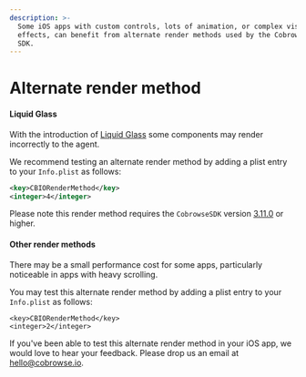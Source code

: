 ```yaml
---
description: >-
  Some iOS apps with custom controls, lots of animation, or complex visual
  effects, can benefit from alternate render methods used by the Cobrowse iOS
  SDK.
---
```


# Alternate render method

#### Liquid Glass

With the introduction of [Liquid Glass](https://www.apple.com/uk/newsroom/2025/06/apple-introduces-a-delightful-and-elegant-new-software-design/) some components may render incorrectly to the agent.

We recommend testing an alternate render method by adding a plist entry to your `Info.plist` as follows:

```xml
<key>CBIORenderMethod</key>
<integer>4</integer>
```

Please note this render method requires the `CobrowseSDK` version [3.11.0](https://github.com/cobrowseio/cobrowse-sdk-ios-binary/blob/master/CHANGELOG.md#3110-2025-09-18) or higher.

#### Other render methods

There may be a small performance cost for some apps, particularly noticeable in apps with heavy scrolling.&#x20;

You may test this alternate render method by adding a plist entry to your `Info.plist` as follows:

```markup
<key>CBIORenderMethod</key>
<integer>2</integer>
```

If you've been able to test this alternate render method in your iOS app, we would love to hear your feedback. Please drop us an email at [hello@cobrowse.io](mailto:hello@cobrowse.io).
